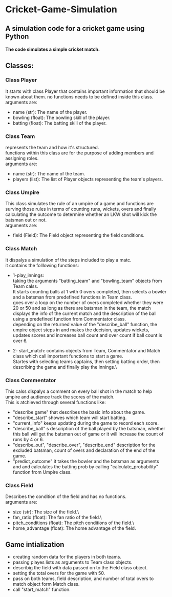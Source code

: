 # Cricket-Game-Simulation
## A simulation code for a cricket  game using Python
#### The code simulates a simple cricket match.
## Classes:

### Class Player
  It starts with class Player that contains important information that should be known about them. no functions needs to be defined inside this class.\
arguments are: 
* name (str): The name of the player.
* bowling (float): The bowling skill of the player.
* batting (float): The batting skill of the player.
    


### Class Team
  represents the team and how it's structured.               
  functions within this class are for the purpose of adding members and assigning roles.\
  arguments are:
  * name (str): The name of the team.
  * players (list): The list of Player objects representing the team's players.


### Class Umpire
  This class simulates the rule of an umpire of a game and functions are surving those rules in terms of counting runs, wickets, overs and finally calculating the outcome to determine whether an LKW shot will kick the batsman out or not.\
arguments are:
* field (Field): The Field object representing the field conditions.


### Class Match
  It dispalys a simulation of the steps included to play a matc.\
it contains the folllowing functions:
* 1-play_innings:\
taking the arguments "batting_team" and "bowling_team" objects from Team calss.\
It starts counting balls at 1 with 0 overs completed, then selects a bowler and a batsman from predefined functions in Team class.\
goes over a loop on the number of overs completed whether they were 20 or 50 and as long as there are batsman in the team, the match displays the info of the current match and the description of the ball using a predefined function from Commentator class.\
depending on the returned value of the "describe_ball" function, the umpire object steps in and makes the decision, updates wickets, updates scores and increases ball count and over count if ball count is over 6.

* 2- start_match:
contains objects from Team, Commentator and Match class which call important functions to start a game.\
Startes with selecting teams captains, then setting batting order, then describing the game and finally play the innings.\


### Class Commentator
This calss dispalys a comment on every ball shot in the match to help umpire and audience track the scores of the match.\
This is atchieved through several functions like:
* "describe game" that describes the basic info about the game.
* "describe_start" showes which team will start batting.
* "current_info" keeps updating during the game to record each score.
* "describe_ball" s description of the ball played by the batsman, whether this ball will get the batsman out of game or it will increase the count of runs by 4 or 6.
* "describe_out", "describe_over", "describe_end" description for the excluded batsman, count of overs and declaration of the end of the game.
* "predict_outcome" it takes the bowler and the batsman as arguments and and calculates the batting prob by calling "calculate_probability" function from Umpire class.



### Class Field
  Describes the condition of the field and has no functions.\
arguments are:
* size (str): The size of the field.\
* fan_ratio (float): The fan ratio of the field.\
* pitch_conditions (float): The pitch conditions of the field.\
* home_advantage (float): The home advantage of the field.



## Game intialization 
* creating random data for the players in both teams.
* passing playes lists as arguments to Team class objects.
* describig the field with data passed on to the Field class object.
* setting the total overs for the game with 50.
* pass on both teams, field description, and number of total overs to match object form Match class.
* call "start_match" function.
